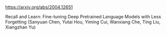 https://arxiv.org/abs/2004.12651

Recall and Learn: Fine-tuning Deep Pretrained Language Models with Less Forgetting (Sanyuan Chen, Yutai Hou, Yiming Cui, Wanxiang Che, Ting Liu, Xiangzhan Yu)

